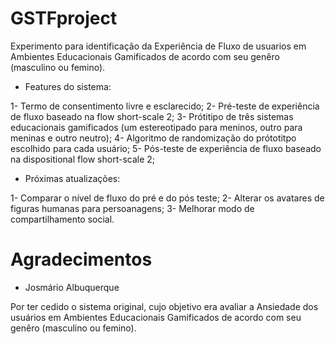 # GSTFproject

Experimento para identificação da Experiência de Fluxo de usuarios em Ambientes Educacionais Gamificados de acordo com seu genêro (masculino ou femino).

* Features do sistema:

1- Termo de consentimento livre e esclarecido;
2- Pré-teste de experiência de fluxo baseado na flow short-scale 2;
3- Prótitipo de três sistemas educacionais gamificados (um estereotipado para meninos, outro para meninas e outro neutro);
4- Algoritmo de randomização do prótotitpo escolhido para cada usuário;
5- Pós-teste de experiência de fluxo baseado na dispositional flow short-scale 2;

* Próximas atualizações:

1- Comparar o nível de fluxo do pré e do pós teste;
2- Alterar os avatares de figuras humanas para persoanagens;
3- Melhorar modo de compartilhamento social.

# Agradecimentos

* Josmário Albuquerque

Por ter cedido o sistema original, cujo objetivo era avaliar a Ansiedade dos usuários em Ambientes Educacionais Gamificados de acordo com seu genêro (masculino ou femino).